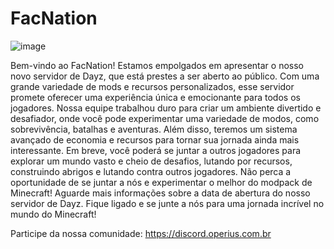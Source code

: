 # FacNation

![image](https://github.com/Gabirubs/FacNation/assets/81827133/34aff5de-f60d-4673-8160-93dd4e1530e8)

Bem-vindo ao FacNation! Estamos empolgados em apresentar o nosso novo servidor de Dayz, que está prestes a ser aberto ao público. Com uma grande variedade de mods e recursos personalizados, esse servidor promete oferecer uma experiência única e emocionante para todos os jogadores.
Nossa equipe trabalhou duro para criar um ambiente divertido e desafiador, onde você pode experimentar uma variedade de modos, como sobrevivência, batalhas e aventuras. Além disso, teremos um sistema avançado de economia e recursos para tornar sua jornada ainda mais interessante.
Em breve, você poderá se juntar a outros jogadores para explorar um mundo vasto e cheio de desafios, lutando por recursos, construindo abrigos e lutando contra outros jogadores. Não perca a oportunidade de se juntar a nós e experimentar o melhor do modpack de Minecraft!
Aguarde mais informações sobre a data de abertura do nosso servidor de Dayz. Fique ligado e se junte a nós para uma jornada incrível no mundo do Minecraft!

Participe da nossa comunidade: https://discord.operius.com.br
